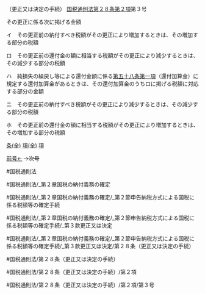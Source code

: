 （更正又は決定の手続）
[国税通則法第２８条第２項](国税通則法＿＿＿＿＿第２８条第２項)第３号

その更正に係る次に掲げる金額

イ　その更正前の納付すべき税額がその更正により増加するときは、その増加する部分の税額

ロ　その更正前の還付金の額に相当する税額がその更正により減少するときは、その減少する部分の税額

ハ　純損失の繰戻し等による還付金額に係る[第五十八条第一項](国税通則法＿＿＿＿＿第５８条第１項)（還付加算金）に規定する還付加算金があるときは、その還付加算金のうちロに掲げる税額に対応する部分の金額

ニ　その更正前の納付すべき税額がその更正により減少するときは、その減少する部分の税額

ホ　その更正前の還付金の額に相当する税額がその更正により増加するときは、その増加する部分の税額

[条(全)](国税通則法＿＿＿＿＿第２８条_.md)    [項(全)](国税通則法＿＿＿＿＿第２８条第２項_.md)    [項](国税通則法＿＿＿＿＿第２８条第２項.md)

[前号←](国税通則法＿＿＿＿＿第２８条第２項第２号.md)  ~~→次号~~

#国税通則法

#国税通則法/_第２章国税の納付義務の確定

#国税通則法/_第２章国税の納付義務の確定/_第２節申告納税方式による国税に係る税額等の確定手続

#国税通則法/_第２章国税の納付義務の確定/_第２節申告納税方式による国税に係る税額等の確定手続/_第３款更正又は決定

#国税通則法/_第２章国税の納付義務の確定/_第２節申告納税方式による国税に係る税額等の確定手続/_第３款更正又は決定/第２８条（更正又は決定の手続）

#国税通則法/第２８条（更正又は決定の手続）

#国税通則法/第２８条（更正又は決定の手続）/第２項

#国税通則法/第２８条（更正又は決定の手続）/第２項/第３号

